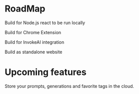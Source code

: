 # RoadMap

Build for Node.js react to be run locally

Build for Chrome Extension

Build for InvokeAI integration

Build as standalone website 

# Upcoming features

Store your prompts, generations and favorite tags in the cloud.
